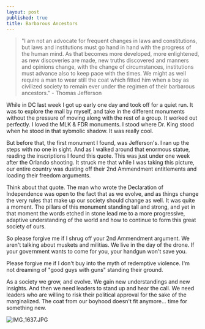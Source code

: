 ```yaml
---
layout: post
published: true
title: Barbarous Ancestors
---
```

> "I am not an advocate for frequent changes in laws and constitutions, but laws and institutions must go hand in hand with the progress of the human mind. As that becomes more developed, more enlightened, as new discoveries are made, new truths discovered and manners and opinions change, with the change of circumstances, institutions must advance also to keep pace with the times. We might as well require a man to wear still the coat which fitted him when a boy as civilized society to remain ever under the regimen of their barbarous ancestors." - Thomas Jefferson

While in DC last week I got up early one day and took off for a quiet run. It was to explore the mall by myself, and take in the different monuments without the pressure of moving along with the rest of a group. It worked out perfectly. I loved the MLK & FDR monuments. I stood where Dr. King stood when he stood in that sybmolic shadow. It was really cool. 

But before that, the first monument I found, was Jefferson's. I ran up the steps with no one in sight. And as I walked around that enormous statue, reading the inscriptions I found this quote. This was just under one week after the Orlando shooting. It struck me that while I was taking this picture, our entire country was dusting off their 2nd Ammendment entitlements and loading their freedom arguments.

Think about that quote. The man who wrote the Declaration of Independence was open to the fact that as we evolve, and as things change the very rules that make up our society should change as well. It was quite a moment. The pillars of this monument standing tall and strong, and yet in that moment the words etched in stone  lead me to a more progressive, adaptive understanding of the world and how to continue to form this great society of ours. 

So please forgive me if I shrug off your 2nd Ammendment argument. We aren't talking about muskets and militias. We live in the day of the drone. If your government wants to come for you, your handgun won't save you. 

Please forgive me if I don't buy into the myth of redemptive violence. I'm not dreaming of "good guys with guns" standing their ground. 

As a society we grow, and evolve. We gain new understandings and new insights. And then we need leaders to stand up and hear the call. We need leaders who are willing to risk their political approval for the sake of the marginalized. The coat from our boyhood doesn't fit anymore... time for something new.

![IMG_1637.JPG]({{site.baseurl}}/img/IMG_1637.JPG)



